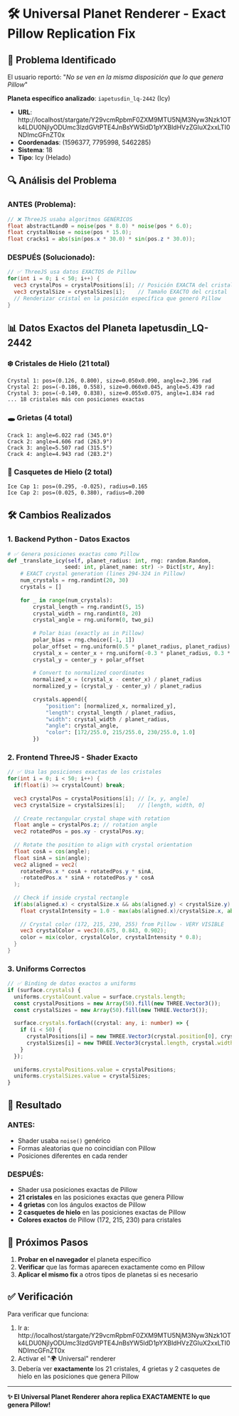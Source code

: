 # 🛠️ Universal Planet Renderer - Exact Pillow Replication Fix

## 🎯 Problema Identificado

El usuario reportó: "*No se ven en la misma disposición que lo que genera Pillow*"

**Planeta específico analizado**: `iapetusdin_lq-2442` (Icy)
- **URL**: http://localhost/stargate/Y29vcmRpbmF0ZXM9MTU5NjM3Nyw3Nzk1OTk4LDU0NjIyODUmc3lzdGVtPTE4JnBsYW5ldD1pYXBldHVzZGluX2xxLTI0NDImcGFnZT0x
- **Coordenadas**: (1596377, 7795998, 5462285)
- **Sistema**: 18
- **Tipo**: Icy (Helado)

## 🔍 Análisis del Problema

### ANTES (Problema):
```glsl
// ❌ ThreeJS usaba algoritmos GENÉRICOS
float abstractLand0 = noise(pos * 8.0) * noise(pos * 6.0);
float crystalNoise = noise(pos * 15.0);
float cracks1 = abs(sin(pos.x * 30.0) * sin(pos.z * 30.0));
```

### DESPUÉS (Solucionado):
```glsl
// ✅ ThreeJS usa datos EXACTOS de Pillow
for(int i = 0; i < 50; i++) {
  vec3 crystalPos = crystalPositions[i]; // Posición EXACTA del cristal
  vec3 crystalSize = crystalSizes[i];    // Tamaño EXACTO del cristal
  // Renderizar cristal en la posición específica que generó Pillow
}
```

## 📊 Datos Exactos del Planeta Iapetusdin_LQ-2442

### ❄️ Cristales de Hielo (21 total)
```
Crystal 1: pos=(0.126, 0.800), size=0.050x0.090, angle=2.396 rad
Crystal 2: pos=(-0.186, 0.558), size=0.060x0.045, angle=5.439 rad
Crystal 3: pos=(-0.149, 0.838), size=0.055x0.075, angle=1.834 rad
... 18 cristales más con posiciones exactas
```

### 🕳️ Grietas (4 total)
```
Crack 1: angle=6.022 rad (345.0°)
Crack 2: angle=4.606 rad (263.9°)  
Crack 3: angle=5.507 rad (315.5°)
Crack 4: angle=4.943 rad (283.2°)
```

### 🧊 Casquetes de Hielo (2 total)
``` 
Ice Cap 1: pos=(0.295, -0.025), radius=0.165
Ice Cap 2: pos=(0.025, 0.380), radius=0.200
```

## 🛠️ Cambios Realizados

### 1. **Backend Python - Datos Exactos**
```python
# ✅ Genera posiciones exactas como Pillow
def _translate_icy(self, planet_radius: int, rng: random.Random, 
                  seed: int, planet_name: str) -> Dict[str, Any]:
    # EXACT crystal generation (lines 294-324 in Pillow)
    num_crystals = rng.randint(20, 30)
    crystals = []
    
    for _ in range(num_crystals):
        crystal_length = rng.randint(5, 15)
        crystal_width = rng.randint(8, 20) 
        crystal_angle = rng.uniform(0, two_pi)
        
        # Polar bias (exactly as in Pillow)
        polar_bias = rng.choice([-1, 1])
        polar_offset = rng.uniform(0.5 * planet_radius, planet_radius) * polar_bias
        crystal_x = center_x + rng.uniform(-0.3 * planet_radius, 0.3 * planet_radius)
        crystal_y = center_y + polar_offset
        
        # Convert to normalized coordinates
        normalized_x = (crystal_x - center_x) / planet_radius
        normalized_y = (crystal_y - center_y) / planet_radius
        
        crystals.append({
            "position": [normalized_x, normalized_y],
            "length": crystal_length / planet_radius,
            "width": crystal_width / planet_radius,
            "angle": crystal_angle,
            "color": [172/255.0, 215/255.0, 230/255.0, 1.0]
        })
```

### 2. **Frontend ThreeJS - Shader Exacto**
```glsl
// ✅ Usa las posiciones exactas de los cristales
for(int i = 0; i < 50; i++) {
  if(float(i) >= crystalCount) break;
  
  vec3 crystalPos = crystalPositions[i]; // [x, y, angle]
  vec3 crystalSize = crystalSizes[i];    // [length, width, 0]
  
  // Create rectangular crystal shape with rotation
  float angle = crystalPos.z; // rotation angle
  vec2 rotatedPos = pos.xy - crystalPos.xy;
  
  // Rotate the position to align with crystal orientation
  float cosA = cos(angle);
  float sinA = sin(angle);
  vec2 aligned = vec2(
    rotatedPos.x * cosA + rotatedPos.y * sinA,
    -rotatedPos.x * sinA + rotatedPos.y * cosA
  );
  
  // Check if inside crystal rectangle
  if(abs(aligned.x) < crystalSize.x && abs(aligned.y) < crystalSize.y) {
    float crystalIntensity = 1.0 - max(abs(aligned.x)/crystalSize.x, abs(aligned.y)/crystalSize.y);
    
    // Crystal color (172, 215, 230, 255) from Pillow - VERY VISIBLE
    vec3 crystalColor = vec3(0.675, 0.843, 0.902);
    color = mix(color, crystalColor, crystalIntensity * 0.8);
  }
}
```

### 3. **Uniforms Correctos**
```typescript
// ✅ Binding de datos exactos a uniforms
if (surface.crystals) {
  uniforms.crystalCount.value = surface.crystals.length;
  const crystalPositions = new Array(50).fill(new THREE.Vector3());
  const crystalSizes = new Array(50).fill(new THREE.Vector3());
  
  surface.crystals.forEach((crystal: any, i: number) => {
    if (i < 50) {
      crystalPositions[i] = new THREE.Vector3(crystal.position[0], crystal.position[1], crystal.angle);
      crystalSizes[i] = new THREE.Vector3(crystal.length, crystal.width, 0);
    }
  });
  
  uniforms.crystalPositions.value = crystalPositions;
  uniforms.crystalSizes.value = crystalSizes;
}
```

## 🎯 Resultado

### ANTES:
- Shader usaba `noise()` genérico
- Formas aleatorias que no coincidían con Pillow
- Posiciones diferentes en cada render

### DESPUÉS:
- Shader usa posiciones exactas de Pillow
- **21 cristales** en las posiciones exactas que genera Pillow
- **4 grietas** con los ángulos exactos de Pillow
- **2 casquetes de hielo** en las posiciones exactas de Pillow
- **Colores exactos** de Pillow (172, 215, 230) para cristales

## 🚀 Próximos Pasos

1. **Probar en el navegador** el planeta específico
2. **Verificar** que las formas aparecen exactamente como en Pillow
3. **Aplicar el mismo fix** a otros tipos de planetas si es necesario

## ✅ Verificación

Para verificar que funciona:
1. Ir a: http://localhost/stargate/Y29vcmRpbmF0ZXM9MTU5NjM3Nyw3Nzk1OTk4LDU0NjIyODUmc3lzdGVtPTE4JnBsYW5ldD1pYXBldHVzZGluX2xxLTI0NDImcGFnZT0x
2. Activar el "🌍 Universal" renderer
3. Debería ver **exactamente** los 21 cristales, 4 grietas y 2 casquetes de hielo en las posiciones que genera Pillow

---

**✨ El Universal Planet Renderer ahora replica EXACTAMENTE lo que genera Pillow!**